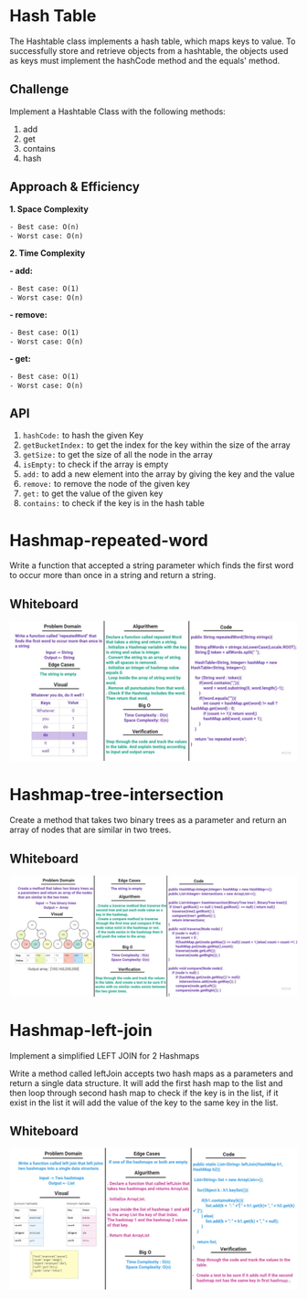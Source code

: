 # Hash Table
The Hashtable class implements a hash table, which maps keys to value. To successfully store and retrieve objects from a hashtable, the objects used as keys must implement the hashCode method and the equals' method.

## Challenge
Implement a Hashtable Class with the following methods:
1. add
2. get
3. contains
4. hash

## Approach & Efficiency

**1. Space Complexity**

    - Best case: O(n)
    - Worst case: O(n)

**2. Time Complexity**

**- add:**

    - Best case: O(1)
    - Worst case: O(n)

**- remove:**

    - Best case: O(1)
    - Worst case: O(n)

**- get:**

    - Best case: O(1)
    - Worst case: O(n)

## API
1. `hashCode:` to hash the given Key
2. `getBucketIndex:` to get the index for the key within the size of the array
3. `getSize:` to get the size of all the node in the array
4. `isEmpty:` to check if the array is empty
5. `add:` to add a new element into the array by giving the key and the value
6. `remove:` to remove the node of the given key
7. `get:` to get the value of the given key
8. `contains:` to check if the key is in the hash table

# Hashmap-repeated-word
Write a function that accepted a string parameter which finds the first word to occur more than once in a string and return a string.

## Whiteboard
![31](images/cc31.jpg)

# Hashmap-tree-intersection
Create a method that takes two binary trees as a parameter and return an array of nodes that are similar in two trees.

## Whiteboard
![32](images/cc32.jpg)

# Hashmap-left-join
Implement a simplified LEFT JOIN for 2 Hashmaps

Write a method called leftJoin accepts two hash maps as a parameters and return a single data structure. It will add the first hash map to the list and then loop through second hash map to check if the key is in the list, if it exist in the list it will add the value of the key to the same key in the list.

## Whiteboard
![33](images/cc33.jpg)



